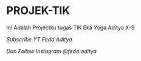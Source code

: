 # PROJEK-TIK
Ini Adalah Projectku tugas TIK Eka Yoga Aditya X-9

*Subscribe YT Feda Aditya*

*Dan Follow Instagram @feda.aditya*
